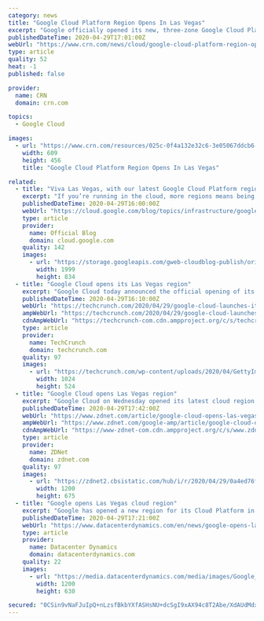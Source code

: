 ```yaml
---
category: news
title: "Google Cloud Platform Region Opens In Las Vegas"
excerpt: "Google officially opened its new, three-zone Google Cloud Platform region in Las Vegas today, giving customers operating in the U.S. a fourth western region to distribute their workloads"
publishedDateTime: 2020-04-29T17:01:00Z
webUrl: "https://www.crn.com/news/cloud/google-cloud-platform-region-opens-in-las-vegas"
type: article
quality: 52
heat: -1
published: false

provider:
  name: CRN
  domain: crn.com

topics:
  - Google Cloud

images:
  - url: "https://www.crn.com/resources/025c-0f4a132e32c6-3e05067ddcb6-1000/google-cloud-next-intro_002_.jpg"
    width: 609
    height: 456
    title: "Google Cloud Platform Region Opens In Las Vegas"

related:
  - title: "Viva Las Vegas, with our latest Google Cloud Platform region"
    excerpt: "If you’re running in the cloud, more regions means being able to build reliable, fast applications that can serve your local customers. Today, we’re launching our newest Google Cloud Platform region in Las Vegas, bringing a fourth region to the western United States, the seventh nationally, and our global"
    publishedDateTime: 2020-04-29T16:00:00Z
    webUrl: "https://cloud.google.com/blog/topics/infrastructure/google-clouds-las-vegas-region-is-now-open/"
    type: article
    provider:
      name: Official Blog
      domain: cloud.google.com
    quality: 142
    images:
      - url: "https://storage.googleapis.com/gweb-cloudblog-publish/original_images/gcp_las_vegas.jpg"
        width: 1999
        height: 834
  - title: "Google Cloud opens its Las Vegas region"
    excerpt: "Google Cloud today announced the official opening of its Las Vegas data center region. With this, Google Cloud now operates four regions in the western U.S., with Las Vegas complementing Google Cloud’s existing data centers in Los Angeles,"
    publishedDateTime: 2020-04-29T16:10:00Z
    webUrl: "https://techcrunch.com/2020/04/29/google-cloud-launches-its-las-vegas-region/"
    ampWebUrl: "https://techcrunch.com/2020/04/29/google-cloud-launches-its-las-vegas-region/amp/"
    cdnAmpWebUrl: "https://techcrunch-com.cdn.ampproject.org/c/s/techcrunch.com/2020/04/29/google-cloud-launches-its-las-vegas-region/amp/"
    type: article
    provider:
      name: TechCrunch
      domain: techcrunch.com
    quality: 97
    images:
      - url: "https://techcrunch.com/wp-content/uploads/2020/04/GettyImages-565252875.jpg?w=1024"
        width: 1024
        height: 524
  - title: "Google Cloud opens Las Vegas region"
    excerpt: "Google Cloud on Wednesday opened its latest cloud region in Las Vegas, Nevada. The tech giant now has four cloud regions in the western US, seven across the entire US and 23 globally.  Adding more regions to the western US helps Google's customers reach their end users more quickly,"
    publishedDateTime: 2020-04-29T17:42:00Z
    webUrl: "https://www.zdnet.com/article/google-cloud-opens-las-vegas-region/"
    ampWebUrl: "https://www.zdnet.com/google-amp/article/google-cloud-opens-las-vegas-region/"
    cdnAmpWebUrl: "https://www-zdnet-com.cdn.ampproject.org/c/s/www.zdnet.com/google-amp/article/google-cloud-opens-las-vegas-region/"
    type: article
    provider:
      name: ZDNet
      domain: zdnet.com
    quality: 97
    images:
      - url: "https://zdnet2.cbsistatic.com/hub/i/r/2020/04/29/0a4ed76f-383d-4c84-b57b-c2de32c3f81d/thumbnail/1200x675/764f4d0f2aa0287df0bb1c1752387dbc/arm-flexible-access-for-startups12.png"
        width: 1200
        height: 675
  - title: "Google opens Las Vegas cloud region"
    excerpt: "Google has opened a new region for its Cloud Platform in Las Vegas, bringing its total to 23 regions around the world. The Las Vegas region will provide business continuity, allowing US customers to distribute workloads across four western regions - Los Angeles,"
    publishedDateTime: 2020-04-29T17:21:00Z
    webUrl: "https://www.datacenterdynamics.com/en/news/google-opens-las-vegas-cloud-region/"
    type: article
    provider:
      name: Datacenter Dynamics
      domain: datacenterdynamics.com
    quality: 22
    images:
      - url: "https://media.datacenterdynamics.com/media/images/Google_Nevada.2e16d0ba.fill-1200x630.png"
        width: 1200
        height: 630

secured: "0CSin9vNaFJuIpQ+nLzsfBkbYXfASHsNU+dcSgI9xAX94c8T2Abe/XdAUdMdxGCU1eqJXdqw+nwxhcjMfwFtzyQbw1BlFyxxhnLJcJEPtvvj67kxWS7H1R7XGvv5LYTC2iMe6mrA5BSJZb9tPGbsa7Su6REfMEPL/6NaLeK5rD85GH8IEA1co3J07vIfq8Dx1Cx+wsp5Mt/yWce+W4g/Dfl9hvbGnbwYrrRFDho+mqh5istOFES97pxau+enTyjG+4oaMUDTpxdWef6gjiyX6obYWJvM5Wh3ajhAhNCOzYHiEnAQwHOLh52E1ZOTmVX9W7AUDlCl47SlYjL5rqV6nsLv6KGATq+rhiNrGjY1E6QVZOvcYeCka6/hsUhvWAvzXP8V0VMsEsTCIfbfGuegLalH/VKCR3yqvwVDwabK4lneegApTDdiO7FMO3VQGtdyIjv2NAHBO1vQ9iuPOILJSTbM4vKUXOTfQfNXBHyJJsM=;Ru4VtD3+QBvRiGuO0iDqDw=="
---
```



